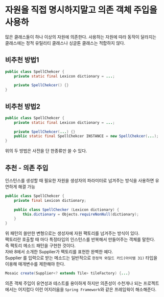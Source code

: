 # 자원을 직접 명시하지말고 의존 객체 주입을 사용하

많은 클래스들이 하나 이상의 자원에 의존한다.
사용하는 자원에 따라 동작이 달라지는 클래스에는 정적 유틸리티 클래스나 싱글톤 클래스는 적합하지 않다.

## 비추천 방법1
```java
public class SpellChekcer {
    private static final Lexicon dictionary = ...;
    
    private SpellChekcer() {}
}
```
## 비추천 방법2
```java
public class SpellChekcer {
    private static final Lexicon dictionary = ...;
    
    private SpellChekcer(...) {}
    public static final SpellChekcer INSTANCE = new SpellChekcer(...);
}
```
위의 두 방법은 사전을 단 한종류만 쓸 수 있다.

## 추천 - 의존 주입
인스턴스를 생성할 때 필요한 자원을 생성자의 파라미터로 넘겨주는 방식을 사용하면 유연하게 해결 가능
```java
public class SpellChekcer {
    private final Lexicon dictionary;
    
    public class SpellChecker (Lexicon dictionary) {
        this.dictionary = Objects.requireNonNull(dictionary);
    }   
}
```

위 패턴의 쓸만한 변형으로는 생성자에 자원 팩토리를 넘겨주는 방식이 있다. <br/>
팩토리란 호출할 때 마다 특정타입의 인스턴스를 반복해서 만들어주는 객체를 말한다. <br/>
즉 팩토리 메소드 패턴을 구현한 것이다.<br />
자바 8에서 소개한 Supplier<T>가 팩토리를 표현한 완벽한 예다. <br />
Supplier<T> 를 입력으로 받는 메소드는 일반적으로 `한정적 와일드 카드(아이템 31)` 타입을 이용해 매개변수를 제한해야 한다. <br />

```java
Mosaic create(Supplier<? extends Tile> tileFactory) {...}
```

의존 객체 주입이 유연성과 테스트를 용이하게 하지만 의존성이 수천개나 되는 프로젝트에서는 어지럽다
이런 어지러움을 `Spring Framework`와 같은 프레임웍이 해소해준다.
